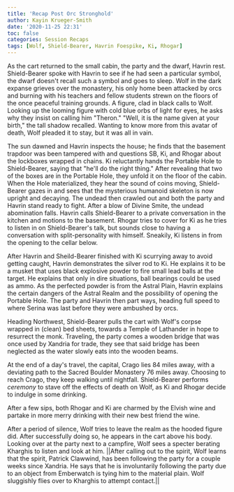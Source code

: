 ```yaml
---
title: 'Recap Post Orc Stronghold'
author: Kayin Krueger-Smith
date: '2020-11-25 22:31'
toc: false
categories: Session Recaps
tags: [Wolf, Shield-Bearer, Havrin Foespike, Ki, Rhogar]
---
```


As the cart returned to the small cabin, the party and the dwarf, Havrin rest. Shield-Bearer spoke with Havrin to see if he had seen a particular symbol,  the dwarf doesn't recall such a symbol and goes to sleep. Wolf in the dark expanse grieves over the monastery, his only home been attacked by orcs and burning with his teachers and fellow students strewn on the floors of the once peaceful training grounds. A figure, clad in black calls to Wolf. Looking up the looming figure with cold blue orbs of light for eyes,  he asks why they insist on calling him "Theron." "Well, it is the name given at your birth," the tall shadow recalled. Wanting to know more from this avatar of death, Wolf pleaded it to stay, but it was all in vain.

The sun dawned and Havrin inspects the house; he finds that the basement trapdoor was been tampered with and questions SB, Ki, and Rhogar about the lockboxes wrapped in chains. Ki reluctantly hands the Portable Hole to Shield-Bearer, saying that "he'll do the right thing." After revealing that two of the boxes are in the Portable Hole, they unfold it on the floor of the cabin. When the Hole materialized, they hear the sound of coins moving, Shield-Bearer gazes in and sees that the mysterious humanoid skeleton is now upright and decaying. The undead then crawled out and both the party and Havrin stand ready to fight. After a blow of Divine Smite, the undead abomination falls. Havrin calls Shield-Bearer to a private conversation in the kitchen and motions to the basement. Rhogar tries to cover for Ki as he tries to listen in on Shield-Bearer's talk, but sounds close to having a conversation with split-personality with himself. Sneakily, Ki listens in from the opening to the cellar below.

After Havrin and Sheild-Bearer finished with Ki scurrying away to avoid getting caught, Havrin demonstrates the silver rod to Ki. He explains it to be a musket that uses black explosive powder to fire small lead balls at the target. He explains that only in dire situations, ball bearings could be used as ammo. As the perfected powder is from the Astral Plain, Havrin explains the certain dangers of the Astral Realm and the possibility of opening the Portable Hole. The party and Havrin then part ways, heading full speed to where Serina was last before they were ambushed by orcs.

Heading Northwest, Shield-Bearer pulls the cart with Wolf's corpse wrapped in (clean) bed sheets, towards a Temple of Lathander in hope to resurrect the monk. Traveling, the party comes a wooden bridge that was once used by Xandria for trade, they see that said bridge has been neglected as the water slowly eats into the wooden beams.

At the end of a day's travel, the capital, Crago lies 84 miles away, with a deviating path to the Sacred Boulder Monastery 76 miles away. Choosing to reach Crago, they keep walking until nightfall. Shield-Bearer performs *ceremony* to stave off the effects of death on Wolf, as Ki and Rhogar decide to indulge in some drinking.

After a few sips, both Rhogar and Ki are charmed by the Elvish wine and partake in more merry drinking with their new best friend the wine.

After a period of silence, Wolf tries to leave the realm as the hooded figure did. After successfully doing so, he appears in the cart above his body. Looking over at the party next to a campfire, Wolf sees a specter berating Kharghis to listen and look at him. ||After calling out to the spirit, Wolf learns that the spirit, Patrick Clawwind, has been following the party for a couple weeks since Xandria. He says that he is involuntarily following the party due to an object from Emberwatch is tying him to the material plain. Wolf sluggishly flies over to Kharghis to attempt contact.||
